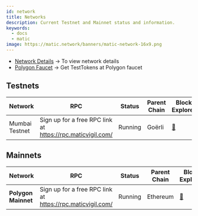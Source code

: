 ```yaml
---
id: network
title: Networks
description: Current Testnet and Mainnet status and information.
keywords:
  - docs
  - matic
image: https://matic.network/banners/matic-network-16x9.png
---
```



- [Network Details](/docs/develop/network-details/network) -> To view network details
- [Polygon Faucet](https://faucet.polygon.technology/) -> Get TestTokens at Polygon faucet


## Testnets
| Network        | RPC                                                        | Status  | Parent Chain | Block Explorer                              |
| -------------- | ---------------------------------------------------------- | ------- | ------------ | ------------------------------------------- |
| Mumbai Testnet | Sign up for a free RPC link at https://rpc.maticvigil.com/ | Running | Goërli       | [:ledger:](https://mumbai.polygonscan.com/) |


## Mainnets
| Network             | RPC                                                        | Status  | Parent Chain | Block Explorer                       |
| ------------------- | ---------------------------------------------------------- | ------- | ------------ | ------------------------------------ |
| **Polygon Mainnet** | Sign up for a free RPC link at https://rpc.maticvigil.com/ | Running | Ethereum     | [:ledger:](https://polygonscan.com/) |

